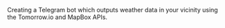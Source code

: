 Creating a Telegram bot which outputs weather data in your vicinity using the Tomorrow.io and MapBox APIs.
